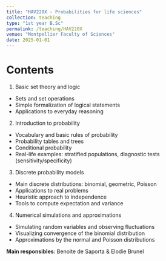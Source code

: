 ```yaml
---
title: "HAV220X - Probabilities for life sciences"
collection: teaching
type: "1st year B.Sc"
permalink: /teaching/HAV220X
venue: "Montpellier Faculty of Sciences"
date: 2025-01-01
---
```


Contents
======

1) Basic set theory and logic  
- Sets and set operations  
- Simple formalization of logical statements  
- Applications to everyday reasoning  

2) Introduction to probability  
- Vocabulary and basic rules of probability  
- Probability tables and trees  
- Conditional probability  
- Real-life examples: stratified populations, diagnostic tests (sensitivity/specificity)  

3) Discrete probability models  
- Main discrete distributions: binomial, geometric, Poisson  
- Applications to real problems  
- Heuristic approach to independence  
- Tools to compute expectation and variance  

4) Numerical simulations and approximations  
- Simulating random variables and observing fluctuations  
- Visualizing convergence of the binomial distribution  
- Approximations by the normal and Poisson distributions

**Main responsibles**: Benoite de Saporta & Elodie Brunel


